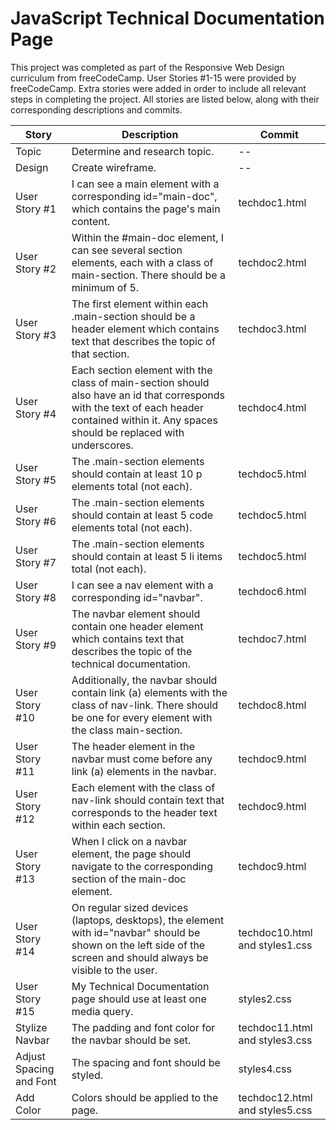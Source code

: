 # JavaScript Technical Documentation Page

This project was completed as part of the Responsive Web Design curriculum from freeCodeCamp. User Stories #1-15 were provided by freeCodeCamp. Extra stories were added in order to include all relevant steps in completing the project. All stories are listed below, along with their corresponding descriptions and commits.

| Story | Description | Commit
| ------ | ------ | ----- |
| Topic | Determine and research topic. | --
| Design | Create wireframe. | --
| User Story #1 | I can see a main element with a corresponding id="main-doc", which contains the page's main content. | techdoc1.html
| User Story #2 | Within the #main-doc element, I can see several section elements, each with a class of main-section. There should be a minimum of 5. | techdoc2.html
| User Story #3 | The first element within each .main-section should be a header element which contains text that describes the topic of that section. | techdoc3.html
| User Story #4 | Each section element with the class of main-section should also have an id that corresponds with the text of each header contained within it. Any spaces should be replaced with underscores. | techdoc4.html
| User Story #5 | The .main-section elements should contain at least 10 p elements total (not each). | techdoc5.html
| User Story #6 | The .main-section elements should contain at least 5 code elements total (not each). | techdoc5.html
| User Story #7 | The .main-section elements should contain at least 5 li items total (not each). | techdoc5.html
| User Story #8 | I can see a nav element with a corresponding id="navbar". | techdoc6.html
| User Story #9 | The navbar element should contain one header element which contains text that describes the topic of the technical documentation. | techdoc7.html
| User Story #10 | Additionally, the navbar should contain link (a) elements with the class of nav-link. There should be one for every element with the class main-section. | techdoc8.html
| User Story #11 | The header element in the navbar must come before any link (a) elements in the navbar. | techdoc9.html
| User Story #12 | Each element with the class of nav-link should contain text that corresponds to the header text within each section. | techdoc9.html
| User Story #13 | When I click on a navbar element, the page should navigate to the corresponding section of the main-doc element. | techdoc9.html
| User Story #14 | On regular sized devices (laptops, desktops), the element with id="navbar" should be shown on the left side of the screen and should always be visible to the user. | techdoc10.html and styles1.css
| User Story #15 | My Technical Documentation page should use at least one media query. | styles2.css
| Stylize Navbar | The padding and font color for the navbar should be set. | techdoc11.html and styles3.css
| Adjust Spacing and Font | The spacing and font should be styled. | styles4.css
| Add Color | Colors should be applied to the page. | techdoc12.html and styles5.css
 